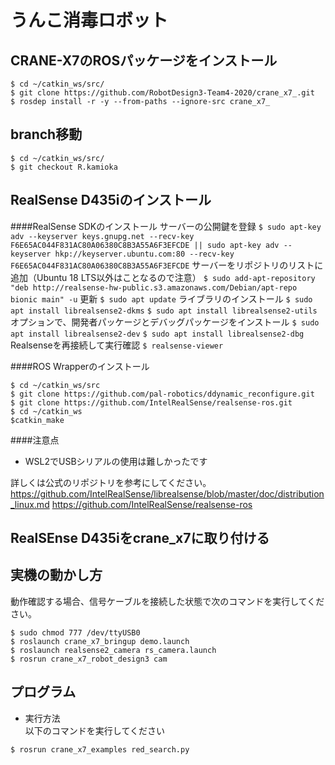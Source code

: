 # うんこ消毒ロボット
## CRANE-X7のROSパッケージをインストール
```
$ cd ~/catkin_ws/src/
$ git clone https://github.com/RobotDesign3-Team4-2020/crane_x7_.git
$ rosdep install -r -y --from-paths --ignore-src crane_x7_
```
## branch移動
```
$ cd ~/catkin_ws/src/
$ git checkout R.kamioka
```
## RealSense D435iのインストール
####RealSense SDKのインストール
サーバーの公開鍵を登録
`$ sudo apt-key adv --keyserver keys.gnupg.net --recv-key F6E65AC044F831AC80A06380C8B3A55A6F3EFCDE || sudo apt-key adv --keyserver hkp://keyserver.ubuntu.com:80 --recv-key F6E65AC044F831AC80A06380C8B3A55A6F3EFCDE`
サーバーをリポジトリのリストに追加（Ubuntu 18 LTS以外はことなるので注意）
`$ sudo add-apt-repository "deb http://realsense-hw-public.s3.amazonaws.com/Debian/apt-repo bionic main" -u`
更新
`$ sudo apt update`
ライブラリのインストール
`$ sudo apt install librealsense2-dkms`
`$ sudo apt install librealsense2-utils`
オプションで、開発者パッケージとデバッグパッケージをインストール
`$ sudo apt install librealsense2-dev`
`$ sudo apt install librealsense2-dbg`
Realsenseを再接続して実行確認
`$ realsense-viewer`

####ROS Wrapperのインストール
```
$ cd ~/catkin_ws/src
$ git clone https://github.com/pal-robotics/ddynamic_reconfigure.git
$ git clone https://github.com/IntelRealSense/realsense-ros.git
$ cd ~/catkin_ws
$catkin_make
```

####注意点
- WSL2でUSBシリアルの使用は難しかったです

詳しくは公式のリポジトリを参考にしてください。  
https://github.com/IntelRealSense/librealsense/blob/master/doc/distribution_linux.md
https://github.com/IntelRealSense/realsense-ros

## RealSEnse D435iをcrane_x7に取り付ける

## 実機の動かし方
動作確認する場合、信号ケーブルを接続した状態で次のコマンドを実行してください。
```
$ sudo chmod 777 /dev/ttyUSB0
$ roslaunch crane_x7_bringup demo.launch  
$ roslaunch realsense2_camera rs_camera.launch
$ rosrun crane_x7_robot_design3 cam
```


## プログラム
- 実行方法  
以下のコマンドを実行してください
```
$ rosrun crane_x7_examples red_search.py
```
